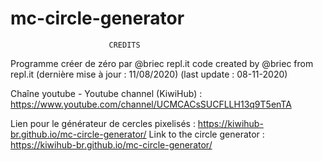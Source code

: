 # mc-circle-generator

                          CREDITS
  
  Programme créer de zéro par @briec repl.it
  code created by @briec from repl.it
  (dernière mise à jour : 11/08/2020)
  (last update : 08-11-2020)

  Chaîne youtube - Youtube channel (KiwiHub) : 
  https://www.youtube.com/channel/UCMCACsSUCFLLH13q9T5enTA


Lien pour le générateur de cercles pixelisés : https://kiwihub-br.github.io/mc-circle-generator/
Link to the circle generator : https://kiwihub-br.github.io/mc-circle-generator/
